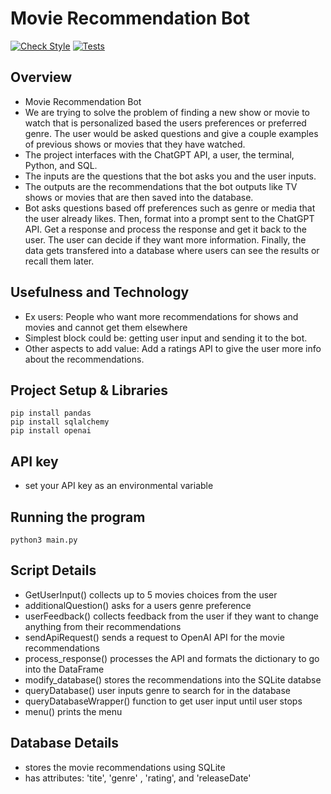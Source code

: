 # Movie Recommendation Bot
[![Check Style](https://github.com/ashergarvens/recommendation_bot/actions/workflows/style.yaml/badge.svg)](https://github.com/ashergarvens/recommendation_bot/actions/workflows/style.yaml)
[![Tests](https://github.com/ashergarvens/recommendation_bot/actions/workflows/tests.yaml/badge.svg)](https://github.com/ashergarvens/recommendation_bot/actions/workflows/tests.yaml)

## Overview
- Movie Recommendation Bot
- We are trying to solve the problem of finding a new show or movie to watch that is personalized based 
   the users preferences or preferred genre. The user would be asked questions and give a couple examples 
   of previous shows or movies that they have watched.
- The project interfaces with the ChatGPT API, a user, the terminal, Python, and SQL.
-  The inputs are the questions that the bot asks you and the user inputs.
- The outputs are the recommendations that the bot outputs like TV shows or movies that are then 
   saved into the database.
- Bot asks questions based off preferences such as genre or media that the user already likes. 
   Then, format into a prompt sent to the ChatGPT API. Get a response and process the response and get 
   it back to the user. The user can decide if they want more information. Finally, the data gets 
   transfered into a database where users can see the results or recall them later.


## Usefulness and Technology
* Ex users: People who want more recommendations for shows and movies and cannot get them elsewhere
* Simplest block could be: getting user input and sending it to the bot.
* Other aspects to add value: Add a ratings API to give the user more info about the recommendations.

## Project Setup & Libraries
```
pip install pandas
pip install sqlalchemy
pip install openai
```
## API key
- set your API key as an environmental variable

## Running the program
```
python3 main.py
```

## Script Details
- GetUserInput() collects up to 5 movies choices from the user
- additionalQuestion() asks for a users genre preference
- userFeedback() collects feedback from the user if they want to change anything from their recommendations
- sendApiRequest() sends a request to OpenAI API for the movie recommendations
- process_response() processes the API and formats the dictionary to go into the DataFrame
- modify_database() stores the recommendations into the SQLite databse
- queryDatabase() user inputs genre to search for in the database
- queryDatabaseWrapper() function to get user input until user stops
- menu() prints the menu

## Database Details
 - stores the movie recommendations using SQLite
 - has attributes: 'tite', 'genre' , 'rating', and 'releaseDate'


